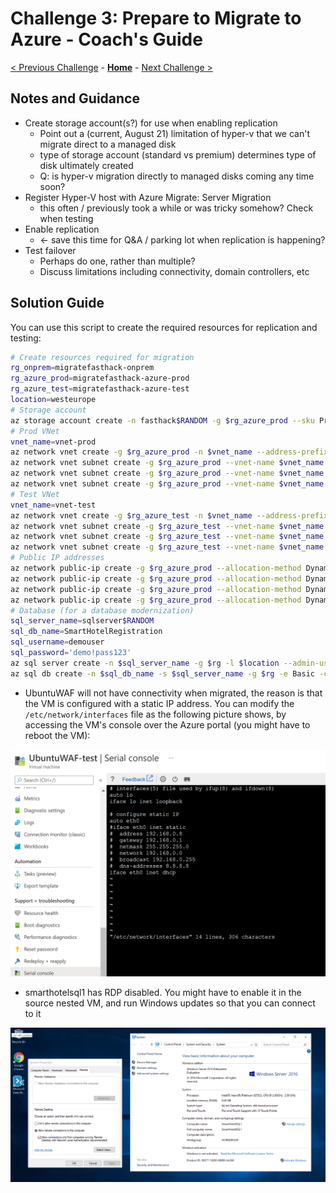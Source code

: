 # Challenge 3: Prepare to Migrate to Azure - Coach's Guide

[< Previous Challenge](./02-discovery.md) - **[Home](./README.md)** - [Next Challenge >](./04-migrate.md)

## Notes and Guidance

-  Create storage account(s?) for use when enabling replication
    - Point out a (current, August 21) limitation of hyper-v that we can't migrate direct to a managed disk
    - type of storage account (standard vs premium) determines type of disk ultimately created
    - Q: is hyper-v migration directly to managed disks coming any time soon?
-  Register Hyper-V host with Azure Migrate: Server Migration
    - this often / previously took a while or was tricky somehow? Check when testing
-  Enable replication
    - <- save this time for Q&A / parking lot when replication is happening?
-  Test failover
    - Perhaps do one, rather than multiple?
    - Discuss limitations including connectivity, domain controllers, etc

## Solution Guide

You can use this script to create the required resources for replication and testing:

```bash
# Create resources required for migration
rg_onprem=migratefasthack-onprem
rg_azure_prod=migratefasthack-azure-prod
rg_azure_test=migratefasthack-azure-test
location=westeurope
# Storage account
az storage account create -n fasthack$RANDOM -g $rg_azure_prod --sku Premium_LRS --kind StorageV2 -l $location
# Prod VNet 
vnet_name=vnet-prod
az network vnet create -g $rg_azure_prod -n $vnet_name --address-prefix 172.16.0.0/16
az network vnet subnet create -g $rg_azure_prod --vnet-name $vnet_name --name WAF --address-prefix 172.16.1.0/24
az network vnet subnet create -g $rg_azure_prod --vnet-name $vnet_name --name web --address-prefix 172.16.2.0/24
az network vnet subnet create -g $rg_azure_prod --vnet-name $vnet_name --name db --address-prefix 172.16.3.0/24
# Test VNet
vnet_name=vnet-test
az network vnet create -g $rg_azure_test -n $vnet_name --address-prefix 172.16.0.0/16
az network vnet subnet create -g $rg_azure_test --vnet-name $vnet_name --name WAF --address-prefix 172.16.1.0/24
az network vnet subnet create -g $rg_azure_test --vnet-name $vnet_name --name web --address-prefix 172.16.2.0/24
az network vnet subnet create -g $rg_azure_test --vnet-name $vnet_name --name db --address-prefix 172.16.3.0/24
# Public IP addresses
az network public-ip create -g $rg_azure_prod --allocation-method Dynamic --sku Basic -n WAF-pip
az network public-ip create -g $rg_azure_prod --allocation-method Dynamic --sku Basic -n web1-pip
az network public-ip create -g $rg_azure_prod --allocation-method Dynamic --sku Basic -n web2-pip
az network public-ip create -g $rg_azure_prod --allocation-method Dynamic --sku Basic -n sql-pip
# Database (for a database modernization)
sql_server_name=sqlserver$RANDOM
sql_db_name=SmartHotelRegistration
sql_username=demouser
sql_password='demo!pass123'
az sql server create -n $sql_server_name -g $rg -l $location --admin-user "$sql_username" --admin-password "$sql_password"
az sql db create -n $sql_db_name -s $sql_server_name -g $rg -e Basic -c 5 --no-wait
```

- UbuntuWAF will not have connectivity when migrated, the  reason is that the VM is configured with a static IP address. You can modify the `/etc/network/interfaces` file as the following picture shows, by accessing the VM's console over the Azure portal (you might have to reboot the VM):

![ubuntuwaf console](./Images/ubuntu_dhcp.png)

- smarthotelsql1 has RDP disabled. You might have to enable it in the source nested VM, and run Windows updates so that you can connect to it

![smarthotelsql1 rdp config](./Images/sql1_rdp.png)

